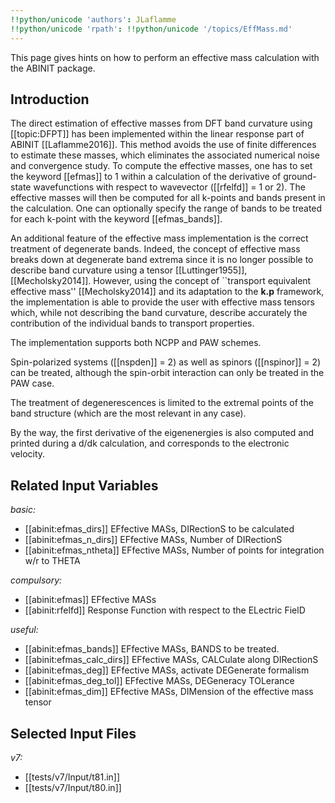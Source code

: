 ```yaml
---
!!python/unicode 'authors': JLaflamme
!!python/unicode 'rpath': !!python/unicode '/topics/EffMass.md'
---
```

<!--
This file is automatically generated by mksite.py. All changes will be lost.
Change the input yaml files or the python code
-->

This page gives hints on how to perform an effective mass calculation with the ABINIT package.

## Introduction

The direct estimation of effective masses from DFT band curvature using
[[topic:DFPT]] has been implemented within the linear response part of ABINIT
[[Laflamme2016]]. This method avoids the use of finite differences to estimate
these masses, which eliminates the associated numerical noise and convergence
study. To compute the effective masses, one has to set the keyword [[efmas]]
to 1 within a calculation of the derivative of ground-state wavefunctions with
respect to wavevector ([[rfelfd]] = 1 or 2). The effective masses will then be
computed for all k-points and bands present in the calculation. One can
optionally specify the range of bands to be treated for each k-point with the
keyword [[efmas_bands]].

An additional feature of the effective mass implementation is the correct
treatment of degenerate bands. Indeed, the concept of effective mass breaks
down at degenerate band extrema since it is no longer possible to describe
band curvature using a tensor [[Luttinger1955]],[[Mecholsky2014]]. However,
using the concept of ``transport equivalent effective mass'' [[Mecholsky2014]]
and its adaptation to the **k.p** framework, the implementation is able to
provide the user with effective mass tensors which, while not describing the
band curvature, describe accurately the contribution of the individual bands
to transport properties.

The implementation supports both NCPP and PAW schemes.

Spin-polarized systems ([[nspden]] = 2) as well as spinors ([[nspinor]] = 2)
can be treated, although the spin-orbit interaction can only be treated in the
PAW case.

The treatment of degenerescences is limited to the extremal points of the band
structure (which are the most relevant in any case).

By the way, the first derivative of the eigenenergies is also computed and
printed during a d/dk calculation, and corresponds to the electronic velocity.



## Related Input Variables

*basic:*

- [[abinit:efmas_dirs]]  EFfective MASs, DIRectionS to be calculated
- [[abinit:efmas_n_dirs]]  EFfective MASs, Number of DIRectionS
- [[abinit:efmas_ntheta]]  EFfective MASs, Number of points for integration w/r to THETA
 
*compulsory:*

- [[abinit:efmas]]  EFfective MASs
- [[abinit:rfelfd]]  Response Function with respect to the ELectric FielD
 
*useful:*

- [[abinit:efmas_bands]]  EFfective MASs, BANDS to be treated.
- [[abinit:efmas_calc_dirs]]  EFfective MASs, CALCulate along DIRectionS
- [[abinit:efmas_deg]]  EFfective MASs, activate DEGenerate formalism
- [[abinit:efmas_deg_tol]]  EFfective MASs, DEGeneracy TOLerance
- [[abinit:efmas_dim]]  EFfective MASs, DIMension of the effective mass tensor
 

## Selected Input Files

*v7:*

- [[tests/v7/Input/t81.in]]
- [[tests/v7/Input/t80.in]]
 

